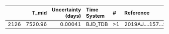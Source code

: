 |      |   T_mid |   Uncertainty (days) | Time System   | #   | Reference           |
|-----:|--------:|---------------------:|:--------------|:----|:--------------------|
| 2126 | 7520.96 |              0.00041 | BJD_TDB       | >1  | 2019AJ....157...55H |
